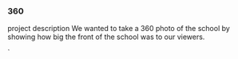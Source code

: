### 360

project description
We wanted to take a 360 photo of the school by showing how big the front of the school was to our viewers. 

<script src='//vizor.io/static/scripts/vizor-360-embed.js' data-vizorurl='//vizor.io/embed/sawyermorgan1/front-of-ehs-by-sawyer-kayla'></script>
`

